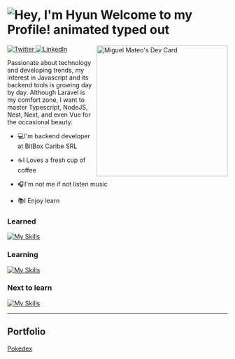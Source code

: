 <h1>
  <img src="https://readme-typing-svg.demolab.com?font=Operator+Mono&size=37&duration=2800&pause=2000&color=FAFAFA&center=true&vCenter=true&width=940&height=50&lines=Hi+%F0%9F%91%8B%2C+I'm+Miguel+Mateo!" align="middle" alt="Hey, I'm Hyun Welcome to my Profile! animated typed out">
</h1>
<div align="left">
  <a target="_blank" href="https://twitter.com/MiguelMateoT">
    <img
      src="https://img.shields.io/twitter/follow/omBratteng?label=Twitter&logo=twitter&style=flat-square&color=1da1f2&logoColor=ffffff"
      alt="Twitter"
    />
  </a>
  <a href="https://www.linkedin.com/in/miguelangelmateotavarez/">
    <img
      src="https://img.shields.io/static/v1?logo=linkedin&style=flat-square&color=0072b1&label=LinkedIn&message=%E2%98%86"
      alt="LinkedIn"
    />
  </a>
  <a 
   href="https://app.daily.dev/MiguelMateot">
  <img src="https://api.daily.dev/devcards/d1a761016ef94813811480b4d08390c4.png?r=8zc" 
       width="300"
       align="right"
       alt="Miguel Mateo's Dev Card"/>
  </a>
</div>

Passionate about technology and developing trends, my interest in Javascript and its backend tools is growing day by day. Although Laravel is my comfort zone, I want to master Typescript, NodeJS, Nest, Next, and even Vue for the occasional beauty.

- 💻I'm backend developer at BitBox Caribe SRL

- ☕I Loves a fresh cup of coffee

- 🎧I'm not me if not listen music

- 📚I Enjoy learn

### Learned
[![My Skills](https://skillicons.dev/icons?i=html,css,javascript,php,laravel,typescript,nodejs)](https://skillicons.dev)

### Learning
[![My Skills](https://skillicons.dev/icons?i=nest,next)](https://skillicons.dev)

### Next to learn
[![My Skills](https://skillicons.dev/icons?i=vue)](https://skillicons.dev)

---

<!-- <p align="center"><br>
    <img align="center" src="./github-metrics.svg" alt="Metrics" /> <br>
</p> -->

## Portfolio

<a href="[https://nextjspokedex.vercel.app/imgs/banner.png](https://nextjspokedex.vercel.app/)https://nextjspokedex.vercel.app/">Pokedex</a>
